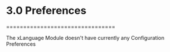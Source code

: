 # 3.0 Preferences
================================

The xLanguage Module doesn't have currently any Configuration Preferences